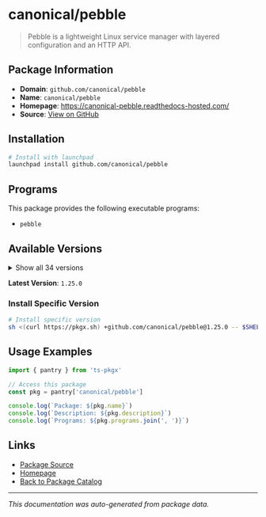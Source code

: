 # canonical/pebble

> Pebble is a lightweight Linux service manager with layered configuration and an HTTP API.

## Package Information

- **Domain**: `github.com/canonical/pebble`
- **Name**: `canonical/pebble`
- **Homepage**: https://canonical-pebble.readthedocs-hosted.com/
- **Source**: [View on GitHub](https://github.com/pkgxdev/pantry/tree/main/projects/github.com/canonical/pebble/package.yml)

## Installation

```bash
# Install with launchpad
launchpad install github.com/canonical/pebble
```

## Programs

This package provides the following executable programs:

- `pebble`

## Available Versions

<details>
<summary>Show all 34 versions</summary>

- `1.25.0`, `1.24.0`, `1.23.0`, `1.22.2`, `1.22.1`
- `1.22.0`, `1.21.0`, `1.20.0`, `1.19.2`, `1.19.1`
- `1.19.0`, `1.18.0`, `1.17.0`, `1.16.0`, `1.15.0`
- `1.14.1`, `1.14.0`, `1.13.0`, `1.12.0`, `1.11.0`
- `1.10.2`, `1.10.1`, `1.10.0`, `1.9.1`, `1.9.0`
- `1.8.0`, `1.7.4`, `1.7.3`, `1.7.2`, `1.7.1`
- `1.7.0`, `1.4.2`, `1.4.1`, `1.1.1`

</details>

**Latest Version**: `1.25.0`

### Install Specific Version

```bash
# Install specific version
sh <(curl https://pkgx.sh) +github.com/canonical/pebble@1.25.0 -- $SHELL -i
```

## Usage Examples

```typescript
import { pantry } from 'ts-pkgx'

// Access this package
const pkg = pantry['canonical/pebble']

console.log(`Package: ${pkg.name}`)
console.log(`Description: ${pkg.description}`)
console.log(`Programs: ${pkg.programs.join(', ')}`)
```

## Links

- [Package Source](https://github.com/pkgxdev/pantry/tree/main/projects/github.com/canonical/pebble/package.yml)
- [Homepage](https://canonical-pebble.readthedocs-hosted.com/)
- [Back to Package Catalog](../../../package-catalog.md)

---

*This documentation was auto-generated from package data.*
